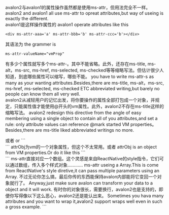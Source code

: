 avalon2与avalon1的属性操作虽然都是使用ms-attr，但用法完全不一样。  
avalon2 and avalon1 all use ms-attr to opreat attributes,but way of useing is exactly the different.  
avalon1是这样操作属性的
avalon1 operate attributes like this  
```
<div ms-attr-aaa='a' ms-attr-bbb='b' ms-attr-ccc='b'></div>
```
其语法为
the grammer is   
```
ms-attr-valueName="vmProp"
```  
有多少个属性就写多个ms-attr-。其中不能省略。此外，还存在ms-title, ms-alt，ms-src, ms-href, ms-selected, ms-checked等等缩略写法。但估计很少人知道，到底哪些属性可以缩写，哪些不能。
you have to write ms-attr-s as many as your wanting attributes.Besides,there are ms-title, ms-alt，ms-src, ms-href, ms-selected, ms-checked ETC abbreviated writing,but barely no people can know them all very well.  
avalon2从减轻用户的记忆出发，将你要操作的属性全部打包成一个对象，并规定，只能属性值才能使用@开头的vm属性。此外，avalon2不存在ms-title这样的缩略写法。
avalon2 redesign this directive from the angle of easy membering using a single object to contain all of you attributes,and set a rule: only attribute values can reference @mark started VM properties。Besides,there are ms-title liked abbreviated writings no more.  
<div ms-attr="{aaa:@a, bbb:@b+11, ccc: @fn(@d,@e)}"></div>
或者
or  
```
<div ms-attr="@attrObj"></div>
```  
attrObj为vm的一个对象属性，但这个不太常用。或者
attrObj is an object from VM properties.Or do it like this  
```
<div ms-attr="[{@aaa:@a}, {bbb: @b}, @toggle ? {add:"111"}: {}]"></div>
```  
ms-attr直接对应一个数组。这个灵感是来自ReactNative的style指令，它们可以通过数组，传入多个样式对象…………
ms-attr useing a Array.This is come from ReactNative's style diretive,it can pass multiple parameters using an Array.  
不过无论你怎么搞，最后你传的东西能保持avalon内部能将它变回一个对象就行了。
Anyway,just make sure avalon can transform your data to a object and it will work.  
有时你的对象很长，需要换行，avalon2也是支持的，即便你写得像以下这么恶心，avalon2还是能认出来。  
Sometimes you hava many attributes and you want to wrap it,avalon2 support wraps well even in such a gross example.  
```
<!DOCTYPE html>
<html>
    <head>
        <title>TODO supply a title</title>
        <meta charset="UTF-8">
        <meta name="viewport" content="width=device-width">
        <script src="./dist/avalon.js"></script>
        <script >
            var vm = avalon.define({
                $id: "test",
                title:111,
                src: "222",
                lang: 333
            })

        </script>
    </head>
    <body ms-controller="test" >
          <div  aaa='ddd' bbb=333 
                ms-attr='{title: @title,
                    ddd:@src, 
                    lang:@lang}' >{{
                   @src ? 333: 'empty'
              }}</div>
          <input ms-duplex="@src"/>
    </body>
</html>
```

但为了性能起见，ms-attr最好还是保持在一行吧。
for the sake of performance,please keep ms-attr short in a single line

